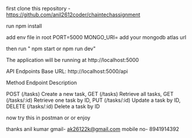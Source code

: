 first clone this repository - https://github.com/anil2612coder/chaintechassignment

run npm install

add env file in root
PORT=5000
MONGO_URI= add your mongodb atlas url

then run " npm start or npm run dev"

The application will be running at http://localhost:5000

API Endpoints
Base URL: http://localhost:5000/api

Method Endpoint Description

POST (/tasks) Create a new task,
GET (/tasks) Retrieve all tasks,
GET (/tasks/:id) Retrieve one task by ID,
PUT (/tasks/:id) Update a task by ID,
DELETE (/tasks/:id) Delete a task by ID

now try this in postman or or enjoy

thanks
anil kumar
gmail- ak26122k@gmail.com
mobile no- 8941914392
